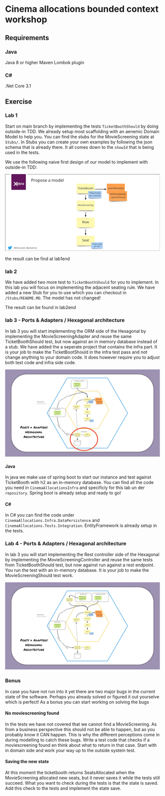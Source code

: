 # Cinema allocations bounded context workshop

## Requirements

### Java

Java 8 or higher
Maven
Lombok plugin

### C#

.Net Core 3.1

## Exercise

### Lab 1

Start on main branch by implementing the tests `TicketBoothShould` by doing outside-in TDD. We already setup most scaffolding with an aenemic Domain Model to help you. You can find the stubs for the MovieScreening state at `Stubs/`. In Stubs you can create your own examples by following the json schema that is already there. It all comes down to the `showId` that is being used in the tests.

We use the following naive first design of our model to implement with outside-in TDD:

![Proposed Model](proposed-model.jpg)

the result can be find at lab1end

### lab 2

We have added two more test to `TicketBoothShould` for you to implement. In this lab you will focus on implementing the adjacent seating rule. We have added a new Stub for you to use which you can checkout in `/Stubs/README.MD`. The model has not changed!

The result can be found in lab2end

### lab 3 - Ports & Adapters / Hexagonal architecture

In lab 3 you will start implementing the ORM side of the Hexagonal by implementing the MovieScreeningAdapter and reuse the same TicketBoothShould test, but now against an in memory database instead of a stub. We have added the a seperate project that contains the infra part. It is your job to make the TicketBootShould in the infra test pass and not change anything to your domain code. It does however require you to adjust both test code and infra side code.

![Hexagonal](lab3beginhexagonal.jpg)

#### Java

In java we make use of spring boot to start our instance and test against TicketBooth with h2 as an in-memory database. You can find all the code you need in `CinemaAllocationsInfra` and specificly for this lab un der `repository`. Spring boot is already setup and ready to go!

#### C# 

In C# you can find the code under `CinemaAllocations.Infra.DataPersistence` and `CinemaAllocations.Tests.Integration`. EntityFramework is already setup in the tests.


### Lab 4 - Ports & Adapters / Hexagonal architecture

In lab 3 you will start implementing the Rest controller side of the Hexagonal by implementing the MovieScreeningController and reuse the same tests from TicketBoothShould test, but now against run against a rest endpoint. You run the test with an in-memory database. It is your job to make the MovieScreeningShould test work.

![Hexagonal](lab4beginhexagonal.jpg)

### Bonus

In case you have not run into it yet there are two major bugs in the current state of the software. Perhaps you already solved or figured it out yourselve which is perfect! As a bonus you can start working on solving the bugs

#### No moviescreening found

In the tests we have not covered that we cannot find a MovieScreening. As from a business perspective this should not be able to happen, but as you probably know it CAN happen. This is why the different perceptions come in during modelling to catch these bugs. Write a test code that checks if a moviescreening found en think about what to return in that case. Start with in domain side and work your way up to the outside system test.

#### Saving the new state

At this moment the ticketbooth returns SeatsAllocated when the MovieScreening allocated new seats, but it never saves it while the tests still succeed. What you want to check during the tests is that the state is saved. Add this check to the tests and implement the state save.